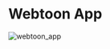 # Webtoon App
![webtoon_app](https://github.com/Jeong-Je/study-flutter/assets/131790445/50588a13-a1c4-4d20-a79b-9d40d8c684a1)
